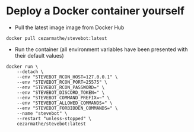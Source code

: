 # Deploy a Docker container yourself

- Pull the latest image image from Docker Hub

`docker pull cezarmathe/stevebot:latest`

- Run the container (all environment variables have been presented with their
  default values)

```shell
docker run \
    --detach \
    --env "STEVEBOT_RCON_HOST=127.0.0.1" \
	--env "STEVEBOT_RCON_PORT=25575" \
	--env "STEVEBOT_RCON_PASSWORD=" \
	--env "STEVEBOT_DISCORD_TOKEN=" \
	--env "STEVEBOT_COMMAND_PREFIX=~" \
	--env "STEVEBOT_ALLOWED_COMMANDS=" \
	--env "STEVEBOT_FORBIDDEN_COMMANDS=" \
    --name "stevebot" \
    --restart "unless-stopped" \
    cezarmathe/stevebot:latest
```
